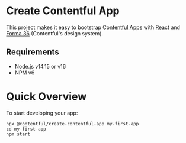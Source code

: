 # Create Contentful App

This project makes it easy to bootstrap [Contentful Apps](https://www.contentful.com/developers/docs/extensibility/app-framework/) with [React](https://reactjs.org/) and [Forma 36](https://f36.contentful.com/) (Contentful's design system).

## Requirements

- Node.js v14.15 or v16
- NPM v6


# Quick Overview

To start developing your app:

```
npx @contentful/create-contentful-app my-first-app
cd my-first-app
npm start
```
